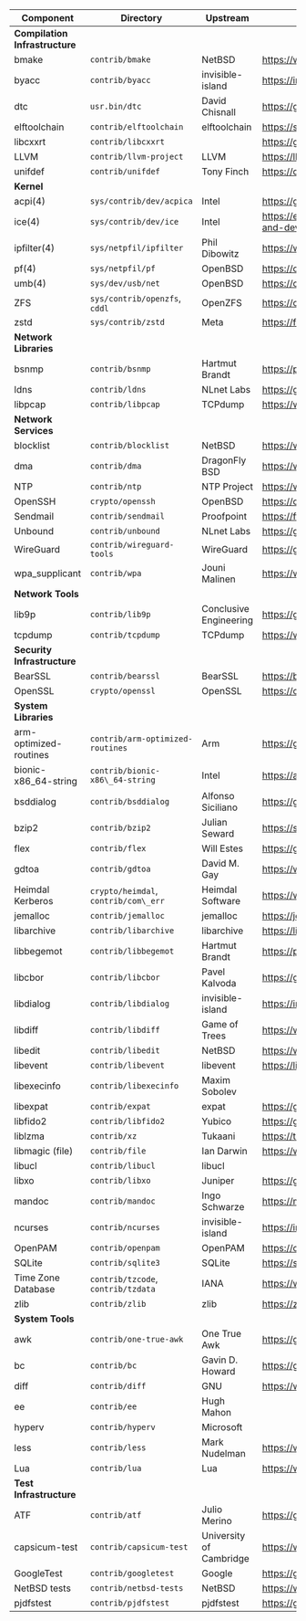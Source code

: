 | Component | Directory | Upstream | Homepage |
| --- | --- | --- | --- |
| __Compilation Infrastructure__ | | | |
| bmake | `contrib/bmake` | NetBSD | https://www.NetBSD.org |
| byacc | `contrib/byacc` | invisible-island | https://invisible-island.net/byacc/ |
| dtc | `usr.bin/dtc` | David Chisnall | https://github.com/davidchisnall/dtc |
| elftoolchain | `contrib/elftoolchain` | elftoolchain | https://sourceforge.net/projects/elftoolchain/ |
| libcxxrt | `contrib/libcxxrt` |  | https://github.com/libcxxrt/libcxxrt |
| LLVM | `contrib/llvm-project` | LLVM | https://llvm.org |
| unifdef | `contrib/unifdef` | Tony Finch | https://dotat.at/prog/unifdef |
| __Kernel__ | | | |
| acpi(4) | `sys/contrib/dev/acpica` | Intel | https://github.com/acpica/acpica |
| ice(4) | `sys/contrib/dev/ice` | Intel | https://edc.intel.com/content/www/us/en/design/products/ethernet/adapters-and-devices-user-guide/dynamic-device-personalization-ddp/ |
| ipfilter(4) | `sys/netpfil/ipfilter` | Phil Dibowitz | https://www.phildev.net/ipf/ |
| pf(4) | `sys/netpfil/pf` | OpenBSD | https://openbsd.org |
| umb(4) | `sys/dev/usb/net` | OpenBSD | https://openbsd.org |
| ZFS | `sys/contrib/openzfs`, `cddl` | OpenZFS | https://openzfs.org/wiki/Main\_Page |
| zstd | `sys/contrib/zstd` | Meta | https://facebook.github.io/zstd/ |
| __Network Libraries__ | | | |
| bsnmp | `contrib/bsnmp` | Hartmut Brandt | https://people.freebsd.org/~harti/bsnmp/ |
| ldns | `contrib/ldns` | NLnet Labs | https://github.com/NLnetLabs/ldns |
| libpcap | `contrib/libpcap` | TCPdump | https://www.tcpdump.org |
| __Network Services__ | | | |
| blocklist | `contrib/blocklist` | NetBSD | https://www.NetBSD.org |
| dma | `contrib/dma` | DragonFly BSD | https://www.dragonflybsd.org/handbook/mta/ |
| NTP | `contrib/ntp` | NTP Project | https://www.ntp.org |
| OpenSSH | `crypto/openssh` | OpenBSD | https://openssh.com |
| Sendmail | `contrib/sendmail` | Proofpoint | https://ftp.sendmail.org |
| Unbound | `contrib/unbound` | NLnet Labs | https://github.com/NLnetLabs/unbound |
| WireGuard | `contrib/wireguard-tools` | WireGuard | https://git.zx2c4.com/wireguard-tools/ |
| wpa\_supplicant | `contrib/wpa` | Jouni Malinen | https://w1.fi/wpa\_supplicant/ |
| __Network Tools__ | | | |
| lib9p | `contrib/lib9p` | Conclusive Engineering | https://github.com/conclusiveeng/lib9p |
| tcpdump | `contrib/tcpdump` | TCPdump | https://www.tcpdump.org |
| __Security Infrastructure__ | | | |
| BearSSL | `contrib/bearssl` | BearSSL | https://bearssl.org |
| OpenSSL | `crypto/openssl` | OpenSSL | https://openssl-library.org |
| __System Libraries__ | | | |
| arm-optimized-routines | `contrib/arm-optimized-routines` | Arm | https://github.com/ARM-software/optimized-routines |
| bionic-x86\_64-string | `contrib/bionic-x86\_64-string` | Intel | https://android.googlesource.com/platform/bionic |
| bsddialog | `contrib/bsddialog` | Alfonso Siciliano | https://gitlab.com/alfix/bsddialog |
| bzip2 | `contrib/bzip2` | Julian Seward | https://sourceware.org/bzip2/ |
| flex | `contrib/flex` | Will Estes | https://github.com/westes/flex |
| gdtoa | `contrib/gdtoa` | David M. Gay | https://www.netlib.org/fp/ |
| Heimdal Kerberos | `crypto/heimdal`, `contrib/com\_err` | Heimdal Software | https://www.heimdal.software |
| jemalloc | `contrib/jemalloc` | jemalloc | https://jemalloc.net |
| libarchive | `contrib/libarchive` | libarchive | https://libarchive.org |
| libbegemot | `contrib/libbegemot` | Hartmut Brandt | https://people.freebsd.org/~harti/libbegemot/ |
| libcbor | `contrib/libcbor` | Pavel Kalvoda | https://github.com/PJK/libcbor |
| libdialog | `contrib/libdialog` | invisible-island | https://invisible-island.net/dialog/ |
| libdiff | `contrib/libdiff` | Game of Trees | https://www.gameoftrees.org |
| libedit | `contrib/libedit` | NetBSD | https://www.NetBSD.org |
| libevent | `contrib/libevent` | libevent | https://libevent.org |
| libexecinfo | `contrib/libexecinfo` | Maxim Sobolev |  |
| libexpat | `contrib/expat` | expat | https://github.com/libexpat/libexpat |
| libfido2 | `contrib/libfido2` | Yubico | https://github.com/Yubico/libfido2 |
| liblzma | `contrib/xz` | Tukaani | https://tukaani.org/xz/ |
| libmagic (file) | `contrib/file` | Ian Darwin | https://www.darwinsys.com/file/ |
| libucl | `contrib/libucl` | libucl |  |
| libxo | `contrib/libxo` | Juniper | https://github.com/Juniper/libxo |
| mandoc | `contrib/mandoc` | Ingo Schwarze | https://mandoc.bsd.lv |
| ncurses | `contrib/ncurses` | invisible-island | https://invisible-island.net/ncurses/ |
| OpenPAM | `contrib/openpam` | OpenPAM | https://openpam.org |
| SQLite | `contrib/sqlite3` | SQLite | https://sqlite.org/src |
| Time Zone Database | `contrib/tzcode`, `contrib/tzdata` | IANA | https://www.iana.org/time-zones |
| zlib | `contrib/zlib` | zlib | https://zlib.net |
| __System Tools__ | | | |
| awk | `contrib/one-true-awk` | One True Awk | https://github.com/onetrueawk/awk |
| bc | `contrib/bc` | Gavin D. Howard | https://gavinhoward.com/tag/bc/ |
| diff | `contrib/diff` | GNU | https://www.gnu.org/software/diffutils/ |
| ee | `contrib/ee` | Hugh Mahon |  |
| hyperv | `contrib/hyperv` | Microsoft |  |
| less | `contrib/less` | Mark Nudelman | https://www.greenwoodsoftware.com/less/ |
| Lua | `contrib/lua` | Lua | https://www.lua.org |
| __Test Infrastructure__ | | | |
| ATF | `contrib/atf` | Julio Merino | https://github.com/jmmv/atf |
| capsicum-test | `contrib/capsicum-test` | University of Cambridge | https://www.cl.cam.ac.uk/research/security/capsicum/ |
| GoogleTest | `contrib/googletest` | Google | https://google.github.io/googletest/ |
| NetBSD tests | `contrib/netbsd-tests` | NetBSD | https://www.NetBSD.org |
| pjdfstest | `contrib/pjdfstest` | pjdfstest | https://github.com/pjd/pjdfstest |
